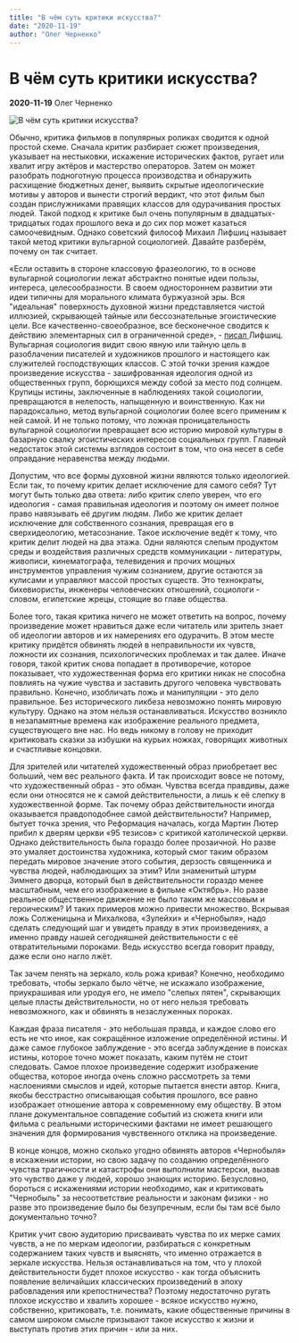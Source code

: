 ```yaml
---
title: "В чём суть критики искусства?"
date: "2020-11-19"
author: "Олег Черненко"
---
```


# В чём суть критики искусства?

**2020-11-19** Олег Черненко

![В чём суть критики искусства?](http://img.gefter.ru/2018/04/Mikhail-Lifshitz.jpg)

Обычно, критика фильмов в популярных роликах сводится к одной простой схеме. Сначала критик разбирает сюжет произведения, указывает на нестыковки, искажение исторических фактов, ругает или хвалит игру актёров и мастерство операторов. Затем он может разобрать подноготную процесса производства и обнаружить расхищение бюджетных денег, выявить скрытые идеологические мотивы у авторов и вынести строгий вердикт, что этот фильм был создан прислужниками правящих классов для одурачивания простых людей. Такой подход к критике был очень популярным в двадцатых-тридцатых годах прошлого века и до сих пор может казаться самоочевидным. Однако советский философ Михаил Лифшиц называет такой метод критики вульгарной социологией. Давайте разберём, почему он так считает.

«Если оставить в стороне классовую фразеологию, то в основе вульгарной социологии лежат абстрактно понятые идеи пользы, интереса, целесообразности. В своем одностороннем развитии эти идеи типичны для морального климата буржуазной эры. Вся "идеальная" поверхность духовной жизни представляется чистой иллюзией, скрывающей тайные или бессознательные эгоистические цели. Все качественно-своеобразное, все бесконечное сводится к действию элементарных сил в ограниченной среде», - [писал ](http://www.gutov.ru/lifshitz/mesotes/vs.htm)Лифшиц. Вульгарная социология видит свою явную или тайную цель в разоблачении писателей и художников прошлого и настоящего как служителей господствующих классов. С этой точки зрения каждое произведение искусства - зашифрованная идеология одной из общественных групп, борющихся между собой за место под солнцем. Крупицы истины, заключенные в наблюдениях такой социологии, превращаются в нелепость, напыщенную и воинственную. Как ни парадоксально, метод вульгарной социологии более всего применим к ней самой. И не только потому, что ложная проницательность вульгарной социологии превращает всю историю мировой культуры в базарную свалку эгоистических интересов социальных групп. Главный недостаток этой системы взглядов состоит в том, что она несет в себе оправдание неравенства между людьми.

Допустим, что все формы духовной жизни являются только идеологией. Если так, то почему критик делает исключение для самого себя? Тут могут быть только два ответа: либо критик слепо уверен, что его идеология - самая правильная идеология и поэтому он имеет полное право навязывать её другим людям. Либо же критик делает исключение для собственного сознания, превращая его в сверхидеологию, метасознание. Такое исключение ведёт к тому, что критик делит людей на два этажа. Одни являются слепым продуктом среды и воздействия различных средств коммуникации - литературы, живописи, кинематографа, телевидения и прочих мощных инструментов управления чужим сознанием, другие остаются за кулисами и управляют массой простых существ. Это технократы, бихевиористы, инженеры человеческих отношений, социологи - словом, египетские жрецы, стоящие во главе общества.

Более того, такая критика ничего не может ответить на вопрос, почему произведение может нравиться даже если читатель или зритель знает об идеологии авторов и их намерениях его одурачить. В этом месте критику придётся обвинять людей в неправильности их чувств, ложности их сознания, психологических проблемах и так далее. Иначе говоря, такой критик снова попадает в противоречие, которое показывает, что художественная форма его критики никак не способна повлиять на чужие чувства и заставить другого человека чувствовать правильно. Конечно, изобличать ложь и манипуляции - это дело правильное. Без исторического ликбеза невозможно понять мировую культуру. Однако на этом нельзя останавливаться. Искусство возникло в незапамятные времена как изображение реального предмета, существующего вне нас. Но ведь никому в голову не приходит критиковать сказки за избушки на курьих ножках, говорящих животных и счастливые концовки.

Для зрителей или читателей художественный образ приобретает вес больший, чем вес реального факта. И так происходит вовсе не потому, что художественный образ - это обман. Чувства всегда правдивы, даже если они относятся не к самой действительности, а лишь к её слепку в художественной форме. Так почему образ действительности иногда оказывается правдоподобнее самой действительности? Например, бытует точка зрения, что Реформация началась, когда Мартин Лютер прибил к дверям церкви «95 тезисов» с критикой католической церкви. Однако действительность была гораздо более прозаичной. Но разве это умаляет достоинства художника, который смог таким образом передать мировое значение этого события, дерзость священника и чувства людей, наблюдающих за этим? Или знаменитый штурм Зимнего дворца, который был в действительности гораздо менее масштабным, чем его изображение в фильме «Октябрь». Но разве реальное общественное движение не было таким же массовым и героическим? И таких примеров можно привести множество. Вскрывая ложь Солженицына и Михалкова, «Зулейхи» и «Чернобыля», надо сделать следующий шаг и увидеть правду в этих произведениях, а именно правду нашей сегодняшней действительности с её отвратительными пороками. Ведь искусство всегда говорит правду, даже если оно нагло лжёт.

Так зачем пенять на зеркало, коль рожа кривая? Конечно, необходимо требовать, чтобы зеркало было чётче, не искажало изображение, приукрашивая или уродуя его, не имело "слепых пятен", скрывающих целые пласты действительности, но от него нельзя требовать невозможного, как и обвинять в незаслуженных пороках.

Каждая фраза писателя - это небольшая правда, и каждое слово его есть не что иное, как сокращённое изложение определённой истины. И даже самое глубокое заблуждение - это всегда заблуждение в поисках истины, которое точно может показать, каким путём не стоит следовать. Самое плохое произведение содержит изображение общества, которое иногда очень сложно рассмотреть за теми наслоениями смыслов и идей, которые пытается внести автор. Книга, якобы бесстрастно описывающая события прошлого, все равно изображает отношение автора к современному ему обществу. В этом плане документальное совпадение событий из сюжета книги или фильма с реальными историческими фактами не имеет решающего значения для формирования чувственного отклика на произведение.

В конце концов, можно сколько угодно обвинять авторов «Чернобыля» в искажении истории, но свою задачу по созданию определённого чувства трагичности и катастрофы они выполнили мастерски, вызвав это чувство даже у людей, хорошо знающих историю. Безусловно, бороться с искажениями истории необходимо, как и критиковать "Чернобыль" за несоответствие реальности и законам физики - но разве это произведение было бы безупречным, если бы там всё было документально точно?

Критик учит свою аудиторию присваивать чувства по их мерке самих чувств, а не по меркам идеологии, разбираться с конкретным содержанием таких чувств и выяснять, что именно отражается в зеркале искусства. Нельзя останавливаться на том, что у плохой действительности будет плохое искусство - как тогда объяснить появление величайших классических произведений в эпоху рабовладения или крепостничества? Поэтому недостаточно ругать плохое искусство и хвалить хорошее - всякое искусство нужно, собственно, критиковать, т.е. понимать, какие общественные причины в самом широком смысле призывают такое искусство к жизни и выступать против этих причин - или за них.